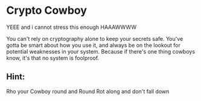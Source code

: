 # Crypto Cowboy
YEEE and i cannot stress this enough HAAAWWWW

You can't rely on cryptography alone to keep your secrets safe. You've gotta be smart about how you use it, and always be on the lookout for potential weaknesses in your system. Because if there's one thing cowboys know, it's that no system is foolproof. 


## Hint: 
Rho your Cowboy round and Round
Rot along and don't fall down